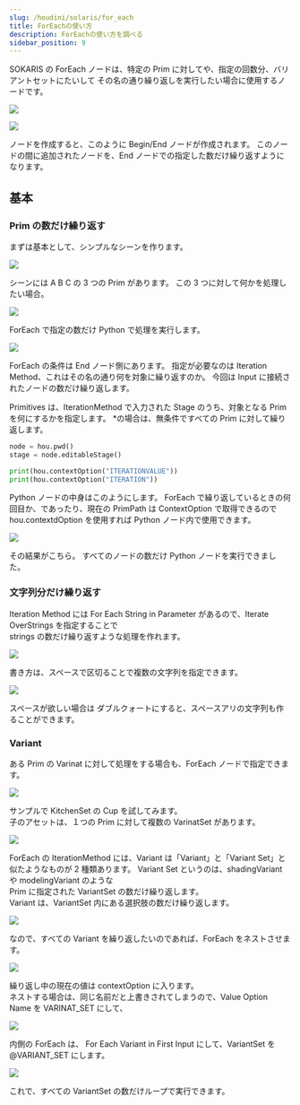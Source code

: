 ```yaml
---
slug: /houdini/solaris/for_each
title: ForEachの使い方
description: ForEachの使い方を調べる
sidebar_position: 9
---
```


SOKARIS の ForEach ノードは、特定の Prim に対してや、指定の回数分、バリアントセットにたいして
その名の通り繰り返しを実行したい場合に使用するノードです。

![](https://gyazo.com/578a497b43c02f47189fd90e7a0f95f5.png)

![](https://gyazo.com/c3b82152842aa5369b2e47843af46f77.png)

ノードを作成すると、このように Begin/End ノードが作成されます。
このノードの間に追加されたノードを、End ノードでの指定した数だけ繰り返すようになります。

## 基本

### Prim の数だけ繰り返す

まずは基本として、シンプルなシーンを作ります。

![](https://gyazo.com/5f6e3d5ef18b1c01fb201e4163cf53c2.png)

シーンには A B C の 3 つの Prim があります。
この 3 つに対して何かを処理したい場合。

![](https://gyazo.com/c9d58ef8d76e1f5e8bec11e82030e95f.png)

ForEach で指定の数だけ Python で処理を実行します。

![](https://gyazo.com/398a89178ae783895dcac55adc4d856d.png)

ForEach の条件は End ノード側にあります。
指定が必要なのは Iteration Method、これはその名の通り何を対象に繰り返すのか。
今回は Input に接続されたノードの数だけ繰り返します。

Primitives は、IterationMethod で入力された Stage のうち、対象となる Prim を何にするかを指定します。 \*の場合は、無条件ですべての Prim に対して繰り返します。

```python
node = hou.pwd()
stage = node.editableStage()

print(hou.contextOption("ITERATIONVALUE"))
print(hou.contextOption("ITERATION"))
```

Python ノードの中身はこのようにします。
ForEach で繰り返しているときの何回目か、であったり、現在の PrimPath は ContextOption で取得できるので
hou.contextdOption を使用すれば Python ノード内で使用できます。

![](https://gyazo.com/c9ea75d7f1864938cd615ba54bc7c87a.png)

その結果がこちら。
すべてのノードの数だけ Python ノードを実行できました。

### 文字列分だけ繰り返す

Iteration Method には For Each String in Parameter があるので、Iterate OverStrings を指定することで  
strings の数だけ繰り返すような処理を作れます。

![](https://gyazo.com/941a60b2129736432dc7a0ee1a9d634d.png)

書き方は、スペースで区切ることで複数の文字列を指定できます。

![](https://gyazo.com/e7a12576a4854ada821661d356649069.png)

スペースが欲しい場合は ダブルクォートにすると、スペースアリの文字列も作ることができます。

### Variant

ある Prim の Varinat に対して処理をする場合も、ForEach ノードで指定できます。

![](https://gyazo.com/2afaaeba5b25e750895d1c4190c49fc3.png)

サンプルで KitchenSet の Cup を試してみます。  
子のアセットは、１つの Prim に対して複数の VarinatSet があります。

![](https://gyazo.com/dd665ba0a17ad22f33110421e47a98f1.png)

ForEach の IterationMethod には、Variant は「Variant」と「Variant Set」と似たようなものが 2 種類あります。
Variant Set というのは、shadingVariant や modelingVariant のような  
Prim に指定された VariantSet の数だけ繰り返します。  
Variant は、VariantSet 内にある選択肢の数だけ繰り返します。

![](https://gyazo.com/63be96b65ef91327598d561e5c99d88d.png)

なので、すべての Variant を繰り返したいのであれば、ForEach をネストさせます。

![](https://gyazo.com/27ff250e76042e1f170ab6d650bf678c.png)

繰り返し中の現在の値は contextOption に入ります。  
ネストする場合は、同じ名前だと上書きされてしまうので、Value Option Name を VARINAT_SET にして、

![](https://gyazo.com/ac6c52d5fc6377d5cd3226c78f03ce07.png)

内側の ForEach は、 For Each Variant in First Input にして、VariantSet を @VARIANT_SET にします。

![](https://gyazo.com/1bc15772a124ca614963d8e6b70cb1dc.png)

これで、すべての VariantSet の数だけループで実行できます。
